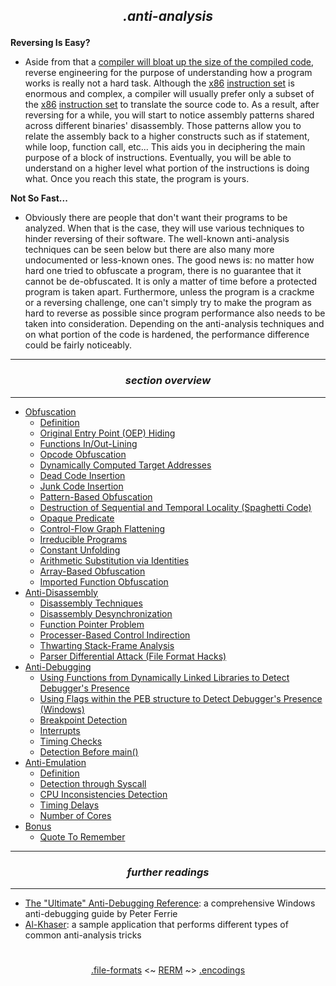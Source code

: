 ## *<p align='center'>.anti-analysis</p>*

__Reversing Is Easy?__
* Aside from that a [compiler will bloat up the size of the compiled code](https://twitter.com/MalwareTechBlog/status/959925068196294656), reverse engineering for the purpose of understanding how a program works is really not a hard task. Although the [x86](https://github.com/yellowbyte/reverse-engineering-reference-manual/blob/master/contents/instruction-sets/x86.md) [instruction set](https://github.com/yellowbyte/reverse-engineering-reference-manual/blob/master/contents/instruction-sets/instruction-sets.md) is enormous and complex, a compiler will usually prefer only a subset of the [x86](https://github.com/yellowbyte/reverse-engineering-reference-manual/blob/master/contents/instruction-sets/x86.md) [instruction set](https://github.com/yellowbyte/reverse-engineering-reference-manual/blob/master/contents/instruction-sets/instruction-sets.md) to translate the source code to. As a result, after reversing for a while, you will start to notice assembly patterns shared across different binaries' disassembly. Those patterns allow you to relate the assembly back to a higher constructs such as if statement, while loop, function call, etc... This aids you in deciphering the main purpose of a block of instructions. Eventually, you will be able to understand on a higher level what portion of the instructions is doing what. Once you reach this state, the program is yours. 

__Not So Fast...__
* Obviously there are people that don't want their programs to be analyzed. When that is the case, they will use various techniques to hinder reversing of their software. The well-known anti-analysis techniques can be seen below but there are also many more undocumented or less-known ones. The good news is: no matter how hard one tried to obfuscate a program, there is no guarantee that it cannot be de-obfuscated. It is only a matter of time before a protected program is taken apart. Furthermore, unless the program is a crackme or a reversing challenge, one can't simply try to make the program as hard to reverse as possible since program performance also needs to be taken into consideration. Depending on the anti-analysis techniques and on what portion of the code is hardened, the performance difference could be fairly noticeably.    

---
### *<p align='center'> section overview </p>*
---
* [Obfuscation](Obfuscation.md)
  * [Definition](Obfuscation.md#-definition-)
  * [Original Entry Point (OEP) Hiding](Obfuscation.md#-original-entry-point-oep-hiding-)
  * [Functions In/Out-Lining](Obfuscation.md-functions-inout-lining-)
  * [Opcode Obfuscation](Obfuscation.md#-opcode-obfuscation-)
  * [Dynamically Computed Target Addresses](Obfuscation.md#-dynamically-computed-target-addresses-)
  * [Dead Code Insertion](Obfuscation.md#-dead-code-insertion-)
  * [Junk Code Insertion](Obfuscation.md#-junk-code-insertion-)
  * [Pattern-Based Obfuscation](Obfuscation.md#-pattern-based-obfuscation-)
  * [Destruction of Sequential and Temporal Locality (Spaghetti Code)](Obfuscation.md#-destruction-of-sequential-and-temporal-locality-spaghetti-code-)
  * [Opaque Predicate](Obfuscation.md#-opaque-predicate-)
  * [Control-Flow Graph Flattening](Obfuscation.md#-control-flow-graph-flattening-)
  * [Irreducible Programs](Obfuscation.md#-irreducible-programs-)
  * [Constant Unfolding](Obfuscation.md#-constant-unfolding-)
  * [Arithmetic Substitution via Identities](Obfuscation.md#-arithmetic-substitution-via-identities-)
  * [Array-Based Obfuscation](Obfuscation.md#-array-based-obfuscation-)
  * [Imported Function Obfuscation](Obfuscation.md#-imported-function-obfuscation-)
* [Anti-Disassembly](Anti-Disassembly.md)
  * [Disassembly Techniques](Anti-Disassembly.md#-disassembly-technique-)
  * [Disassembly Desynchronization](Anti-Disassembly.md#-disassembly-desynchronization-)
  * [Function Pointer Problem](Anti-Disassembly.md#-function-pointer-problem-)
  * [Processer-Based Control Indirection](Anti-Disassembly.md#-processer-based-control-indirection-)
  * [Thwarting Stack-Frame Analysis](Anti-Disassembly.md#-thwarting-stack-frame-analysis-)
  * [Parser Differential Attack (File Format Hacks)](Anti-Disassembly.md#-parser-differential-attack-file-format-hacks-)
* [Anti-Debugging](Anti-Debugging.md)
  * [Using Functions from Dynamically Linked Libraries to Detect Debugger's Presence](Anti-Debugging.md#-using-functions-from-dynamically-linked-libraries-to-detect-debuggers-presence-)
  * [Using Flags within the PEB structure to Detect Debugger's Presence (Windows)](Anti-Debugging.md#-using-flags-within-the-peb-structure-to-detect-debuggers-presence-windows-)
  * [Breakpoint Detection](Anti-Debugging.md#-breakpoint-detection-)
  * [Interrupts](Anti-Debugging.md#-interrupts-)
  * [Timing Checks](Anti-Debugging.md#-timing-checks-)
  * [Detection Before main()](Anti-Debugging.md#-detection-before-main-)
* [Anti-Emulation](Anti-Emulation.md)
  * [Definition](Anti-Emulation.md#-definition-)
  * [Detection through Syscall](Anti-Emulation.md#-detection-through-syscall-)
  * [CPU Inconsistencies Detection](Anti-Emulation.md#-cpu-inconsistencies-detection-)
  * [Timing Delays](Anti-Emulation.md#-timing-delays-)
  * [Number of Cores](Anti-Emulation.md#-number-of-cores-)
* [Bonus](Bonus.md)
  * [Quote To Remember](Bonus.md#-quote-to-remember-)

---
### *<p align='center'> further readings </p>*
---
* [The "Ultimate" Anti-Debugging Reference](http://anti-reversing.com/Downloads/Anti-Reversing/The_Ultimate_Anti-Reversing_Reference.pdf): a comprehensive Windows anti-debugging guide by Peter Ferrie 
* [Al-Khaser](https://github.com/LordNoteworthy/al-khaser): a sample application that performs different types of common anti-analysis tricks

#
<p align='center'><a href="/contents/file-formats/file-formats.md">.file-formats</a> <~ <a href="/README.md#table-of-contents">RERM</a> ~> <a href="/contents/encodings/encodings.md">.encodings</a></p>
